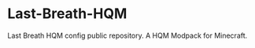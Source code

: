Last-Breath-HQM
===============

Last Breath HQM config public repository. A HQM Modpack for Minecraft.
